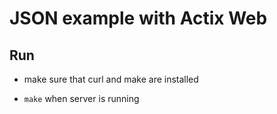 # JSON example with Actix Web

## Run

- make sure that curl and make are installed

- ``` make ``` when server is running
